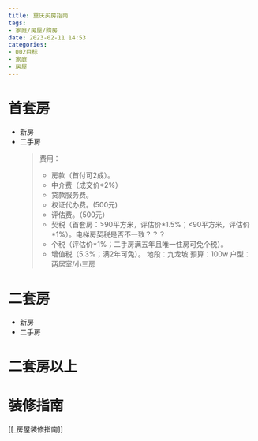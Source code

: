 ```yaml
---
title: 重庆买房指南
tags: 
- 家庭/房屋/购房
date: 2023-02-11 14:53
categories:
- 002目标
- 家庭
- 房屋
---
```

# 首套房
- 新房
- 二手房
	> 费用：
	> - 房款（首付可2成）。
	> - 中介费（成交价\*2%）
	> - 贷款服务费。
	> - 权证代办费。(500元)
	> - 评估费。（500元）
	> - 契税（首套房：>90平方米，评估价\*1.5%；<90平方米，评估价\*1%）。电梯房契税是否不一致？？？
	> - 个税（评估价\*1%；二手房满五年且唯一住房可免个税）。
	> - 增值税（5.3%；满2年可免）。
	> 地段：九龙坡
	> 预算：100w
	> 户型：两居室/小三房

# 二套房
- 新房
- 二手房

# 二套房以上

# 装修指南
[[_房屋装修指南]]